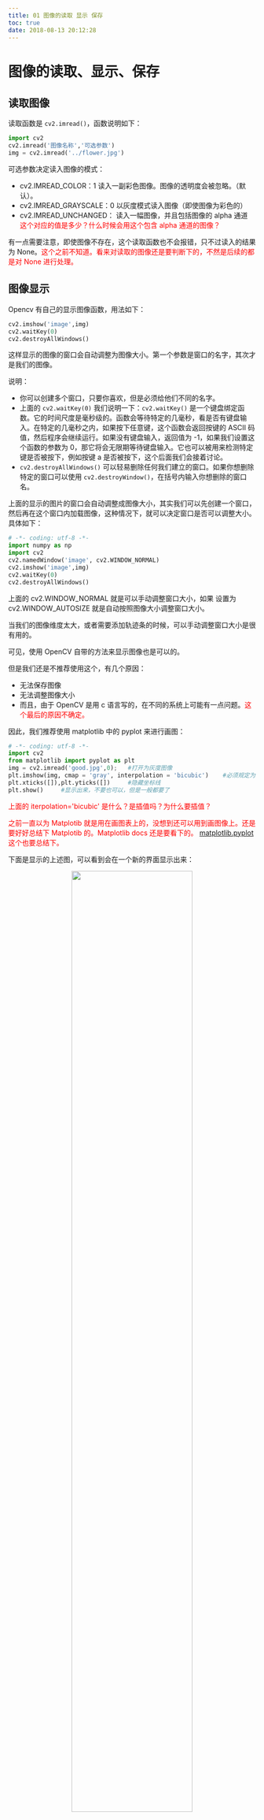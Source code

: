 ```yaml
---
title: 01 图像的读取 显示 保存
toc: true
date: 2018-08-13 20:12:28
---
```

# 图像的读取、显示、保存


## 读取图像

读取函数是 `cv2.imread()`，函数说明如下：

```python
import cv2
cv2.imread('图像名称','可选参数')
img = cv2.imread('../flower.jpg')
```

可选参数决定读入图像的模式：

- cv2.IMREAD_COLOR：1  读入一副彩色图像。图像的透明度会被忽略。（默认）。
- cv2.IMREAD_GRAYSCALE：0  以灰度模式读入图像（即使图像为彩色的）
- cv2.IMREAD_UNCHANGED： 读入一幅图像，并且包括图像的 alpha 通道 <span style="color:red;">这个对应的值是多少？什么时候会用这个包含 alpha 通道的图像？</span>


有一点需要注意，即使图像不存在，这个读取函数也不会报错，只不过读入的结果为 None。<span style="color:red;">这个之前不知道。看来对读取的图像还是要判断下的，不然是后续的都是对 None 进行处理。</span>



## 图像显示

Opencv 有自己的显示图像函数，用法如下：

```python
cv2.imshow('image',img)
cv2.waitKey(0)
cv2.destroyAllWindows()
```

这样显示的图像的窗口会自动调整为图像大小。第一个参数是窗口的名字，其次才是我们的图像。

说明：

- 你可以创建多个窗口，只要你喜欢，但是必须给他们不同的名字。
- 上面的 `cv2.waitKey(0)` 我们说明一下：`cv2.waitKey()` 是一个键盘绑定函数。它的时间尺度是毫秒级的。函数会等待特定的几毫秒，看是否有键盘输入。在特定的几毫秒之内，如果按下任意键，这个函数会返回按键的 ASCII 码值，然后程序会继续运行。如果没有键盘输入，返回值为 -1，如果我们设置这个函数的参数为 0，那它将会无限期等待键盘输入。它也可以被用来检测特定键是否被按下，例如按键 a 是否被按下，这个后面我们会接着讨论。
- `cv2.destroyAllWindows()` 可以轻易删除任何我们建立的窗口。如果你想删除特定的窗口可以使用 `cv2.destroyWindow()`，在括号内输入你想删除的窗口名。


上面的显示的图片的窗口会自动调整成图像大小，其实我们可以先创建一个窗口，然后再在这个窗口内加载图像，这种情况下，就可以决定窗口是否可以调整大小。具体如下：

```python
# -*- coding: utf-8 -*-
import numpy as np
import cv2
cv2.namedWindow('image', cv2.WINDOW_NORMAL)
cv2.imshow('image',img)
cv2.waitKey(0)
cv2.destroyAllWindows()
```

上面的 cv2.WINDOW_NORMAL 就是可以手动调整窗口大小，如果 设置为 cv2.WINDOW_AUTOSIZE 就是自动按照图像大小调整窗口大小。

当我们的图像维度太大，或者需要添加轨迹条的时候，可以手动调整窗口大小是很有用的。


可见，使用 OpenCV 自带的方法来显示图像也是可以的。


但是我们还是不推荐使用这个，有几个原因：

- 无法保存图像
- 无法调整图像大小
- 而且，由于 OpenCV 是用 c 语言写的，在不同的系统上可能有一点问题。<span style="color:red;">这个最后的原因不确定。</span>

因此，我们推荐使用 matplotlib 中的 pyplot 来进行画图：

```python
# -*- coding: utf-8 -*-
import cv2
from matplotlib import pyplot as plt
img = cv2.imread('good.jpg',0);   #打开为灰度图像
plt.imshow(img, cmap = 'gray', interpolation = 'bicubic')    #必须规定为显示的为什么图像
plt.xticks([]),plt.yticks([])     #隐藏坐标线
plt.show()     #显示出来，不要也可以，但是一般都要了
```

<span style="color:red;">上面的 iterpolation='bicubic' 是什么？是插值吗？为什么要插值？</span>

<span style="color:red;">之前一直以为 Matplotib 就是用在画图表上的，没想到还可以用到画图像上。还是要好好总结下 Matplotib 的。Matplotlib docs 还是要看下的。 [matplotlib.pyplot](https://matplotlib.org/api/pyplot_api.html) 这个也要总结下。</span>



下面是显示的上述图，可以看到会在一个新的界面显示出来：

<p align="center">
    <img width="70%" height="70%" src="http://images.iterate.site/blog/image/180812/K76G8blHLH.png?imageslim">
</p>

这种方法不但稳定，还可以调整大小、保存显示的图像等等。<span style="color:red;">之前好像还没有用 matplotlib 来画 OpenCV 的图的。</span>


> 注意：彩色图像使用 OpenCV 加载时是 BGR 模式。但是 Matplotib 是 RGB 模式。所以彩色图像如果已经被 OpenCV 读取，那它将不会被 Matplotib 正确显示。<span style="color:red;">这个地方最好补充一个对比例子，而且要能明确出强制读取会怎么样。</span>
>
> 因此，当你用 Matplotib 显示一个通过 OpenCV 加载进来的图像的时候，你需要把它转到 RGB 形式下。可以看下 “ BGR 与 RGB 的转换 ” 这一篇。








## 图像保存

储存图像函数：

```python
cv2.imwrite('保存的图像名'，图像,'参数')
cv2.imwrite('../good_gray.tif',img)
```

正常的图像储存使用就是 `cv2.imwrite('保存的图像名'，图像)`，后面一个参数默认，保存的图像名还得带类型，比如 `jpg`，`bmp` 等等。

OpenCV目前支持读取 `bmp`、`jpg`、`png`、`tiff` 等常用格式。<span style="color:red;">还是要知道它到底支持哪些格式，因为涉及到格式的转换，这里需要总结下。</span>

第三个参数较复杂，还得分是 `jpg`、`bmp` 等等图像的类型不同而不同，其实就是决定了图像储存大小，清晰度的，默认的就很好。<span style="color:red;">感觉还是有必要研究下的，因为比如有的时候对要处理的图像的 DPI 有要求，那么就需要保存对应 DPI 的图像。</span>


下面的程序将会加载一个灰度图片并显示，按下 's' 键会保存图片并退出，按下 ESC 键会直接退出不保存：

```python
# -*- coding: utf-8 -*-
import numpy as np
import cv2
img = cv2.imread('messi5.jpg',0)
cv2.imshow('image',img)
k = cv2.waitKey(0)
if k == 27: # wait for ESC key to exit 14
    cv2.destroyAllWindows()
elif k == ord('s'): # wait for 's' key to save and exit 16
    cv2.imwrite('messigray.png',img)
cv2.destroyAllWindows()
```


注意：如果你用的是 64 位系统，你需要将 `k = cv2.waitKey(0)` 这行改成 `k = cv2.waitKey(0)&0xFF` 。<span style="color:red;">为什么 64 位要这样改？</span>




# 相关

- [python下 opencv 使用笔记（一）（图像简单读取、显示与储存）](https://blog.csdn.net/on2way/article/details/46789931)
- 《OpenCV-python 中文教程》
